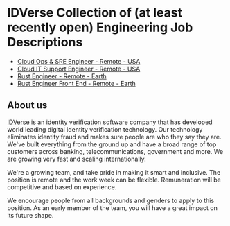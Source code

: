 # IDVerse Collection of (at least recently open) Engineering Job Descriptions

- [Cloud Ops & SRE Engineer - Remote - USA](./cloud-ops-sre-engineer-usa.md)
- [Cloud IT Support Engineer - Remote - USA](./cloud-it-support-engineer-usa.md)
- [Rust Engineer - Remote - Earth](./rust-engineer.md)
- [Rust Engineer Front End - Remote - Earth](./rust-engineer-front-end.md)

## About us

[IDVerse](https://idverse.com) is an identity verification software company that has developed world leading digital identity verification technology. Our technology eliminates identity fraud and makes sure people are who they say they are.
We've built everything from the ground up and have a broad range of top customers across banking, telecommunications, government and more. We are growing very fast and scaling internationally.

We're a growing team, and take pride in making it smart and inclusive.
The position is remote and the work week can be flexible.
Remuneration will be competitive and based on experience.

We encourage people from all backgrounds and genders to apply to this position. As an early member of the team, you will have a great impact on its future shape.

